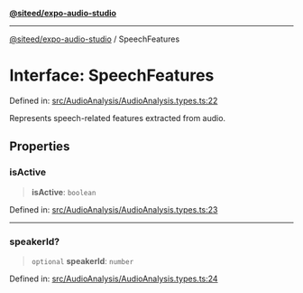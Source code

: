 [**@siteed/expo-audio-studio**](../README.md)

***

[@siteed/expo-audio-studio](../README.md) / SpeechFeatures

# Interface: SpeechFeatures

Defined in: [src/AudioAnalysis/AudioAnalysis.types.ts:22](https://github.com/deeeed/expo-audio-stream/blob/fc32bf3efef3f8f402e17ca4f3940494e467e904/packages/expo-audio-studio/src/AudioAnalysis/AudioAnalysis.types.ts#L22)

Represents speech-related features extracted from audio.

## Properties

### isActive

> **isActive**: `boolean`

Defined in: [src/AudioAnalysis/AudioAnalysis.types.ts:23](https://github.com/deeeed/expo-audio-stream/blob/fc32bf3efef3f8f402e17ca4f3940494e467e904/packages/expo-audio-studio/src/AudioAnalysis/AudioAnalysis.types.ts#L23)

***

### speakerId?

> `optional` **speakerId**: `number`

Defined in: [src/AudioAnalysis/AudioAnalysis.types.ts:24](https://github.com/deeeed/expo-audio-stream/blob/fc32bf3efef3f8f402e17ca4f3940494e467e904/packages/expo-audio-studio/src/AudioAnalysis/AudioAnalysis.types.ts#L24)

